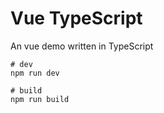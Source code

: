 # Vue TypeScript

An vue demo written in TypeScript

```shell
# dev
npm run dev

# build
npm run build
```